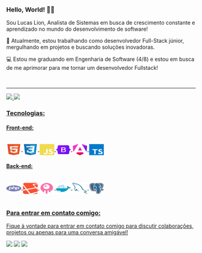 ### Hello, World! 🧙‍♂️

Sou Lucas Lion, Analista de Sistemas em busca de crescimento constante e aprendizado no mundo do desenvolvimento de software!

🔭 Atualmente, estou trabalhando como desenvolvedor Full-Stack júnior, mergulhando em projetos e buscando soluções inovadoras.

💻 Estou me graduando em Engenharia de Software (4/8) e estou em busca de me aprimorar para me tornar um desenvolvedor Fullstack!

<br>

<hr>

<div align="start">
  <a href="https://github.com/Lucas-Lion">
  <img height="160em" src="https://github-readme-stats.vercel.app/api?username=Lucas-Lion&show_icons=true&theme=dark&include_all_commits=true&count_private=true"/>
  <img height="160em" src="https://github-readme-stats.vercel.app/api/top-langs/?username=Lucas-Lion&layout=compact&langs_count=7&theme=dark"/>
</div>

### Tecnologias:

#### Front-end:
<div style="display: inline_block"><br>
  <img align="center" alt="HTML" height="30" width="40" src="https://raw.githubusercontent.com/devicons/devicon/master/icons/html5/html5-original.svg">
  <img align="center" alt="CSS" height="30" width="40" src="https://raw.githubusercontent.com/devicons/devicon/master/icons/css3/css3-original.svg">
  <img align="center" alt="JavaScript" height="30" width="40" src="https://raw.githubusercontent.com/devicons/devicon/master/icons/javascript/javascript-plain.svg">
  <img align="center" alt="Bootstrap" height="30" width="40" src="https://raw.githubusercontent.com/devicons/devicon/master/icons/bootstrap/bootstrap-original.svg">
  <img align="center" alt="Angular" height="30" width="40" src="https://raw.githubusercontent.com/devicons/devicon/master/icons/angular/angular-original.svg">
  <img align="center" alt="Typescript" height="30" width="40" src="https://raw.githubusercontent.com/devicons/devicon/master/icons/typescript/typescript-original.svg">
</div>

#### Back-end:
<div style="display: inline_block"><br>
  <img align="center" alt="Php" height="30" width="40" src="https://raw.githubusercontent.com/devicons/devicon/master/icons/php/php-plain.svg">
  <img align="center" alt="Laravel" height="30" width="40" src="https://raw.githubusercontent.com/devicons/devicon/master/icons/laravel/laravel-plain.svg">
  <img align="center" alt="Livewire" height="30" width="40" src="https://raw.githubusercontent.com/devicons/devicon/master/icons/livewire/livewire-plain.svg">
  <img align="center" alt="Docker" height="30" width="40" src="https://raw.githubusercontent.com/devicons/devicon/master/icons/docker/docker-plain.svg">
  <img align="center" alt="MySql" height="30" width="40" src="https://raw.githubusercontent.com/devicons/devicon/master/icons/mysql/mysql-original.svg">
  <img align="center" alt="Postgresql" height="30" width="40" src="https://raw.githubusercontent.com/devicons/devicon/master/icons/postgresql/postgresql-original.svg">
</div>

<br>

### Para entrar em contato comigo:

Fique à vontade para entrar em contato comigo para discutir colaborações, projetos ou apenas para uma conversa amigável!

<div> 
 <a href="https://www.instagram.com/lucas_lionv/" target="_blank"><img src="https://img.shields.io/badge/-Instagram-%23E4405F?style=for-the-badge&logo=instagram&logoColor=white" target="_blank"></a> 
 <a href="https://www.linkedin.com/in/lucas-lion-122b15189/" target="_blank"><img src="https://img.shields.io/badge/-LinkedIn-%230077B5?style=for-the-badge&logo=linkedin&logoColor=white" target="_blank"></a> 
 <a href = "mailto:lucaslion350@gmail.com"><img src="https://img.shields.io/badge/-Gmail-%23333?style=for-the-badge&logo=gmail&logoColor=white" target="_blank"></a>
</div>
